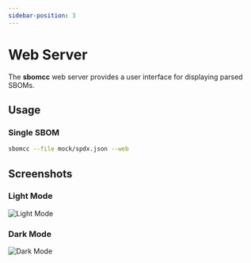```yaml
---
sidebar-position: 3
---
```


# Web Server

The **sbomcc** web server provides a user interface for displaying parsed SBOMs.

## Usage

### Single SBOM

```bash
sbomcc --file mock/spdx.json --web
```

## Screenshots

### Light Mode

![Light Mode](/img/web-light.png)

### Dark Mode

![Dark Mode](/img/web-dark.png)